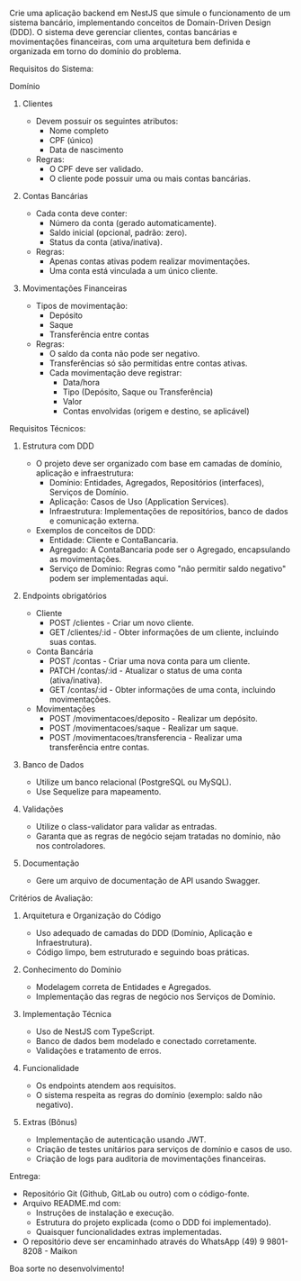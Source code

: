 Crie uma aplicação backend em NestJS que simule o funcionamento de um sistema bancário, implementando conceitos de Domain-Driven Design (DDD). O sistema deve gerenciar clientes, contas bancárias e movimentações financeiras, com uma arquitetura bem definida e organizada em torno do domínio do problema.

Requisitos do Sistema:

Domínio

1. Clientes

   - Devem possuir os seguintes atributos:
     - Nome completo
     - CPF (único)
     - Data de nascimento
   - Regras:
     - O CPF deve ser validado.
     - O cliente pode possuir uma ou mais contas bancárias.

2. Contas Bancárias

   - Cada conta deve conter:
     - Número da conta (gerado automaticamente).
     - Saldo inicial (opcional, padrão: zero).
     - Status da conta (ativa/inativa).
   - Regras:
     - Apenas contas ativas podem realizar movimentações.
     - Uma conta está vinculada a um único cliente.

3. Movimentações Financeiras
   - Tipos de movimentação:
     - Depósito
     - Saque
     - Transferência entre contas
   - Regras:
     - O saldo da conta não pode ser negativo.
     - Transferências só são permitidas entre contas ativas.
     - Cada movimentação deve registrar:
       - Data/hora
       - Tipo (Depósito, Saque ou Transferência)
       - Valor
       - Contas envolvidas (origem e destino, se aplicável)

Requisitos Técnicos:

1. Estrutura com DDD

   - O projeto deve ser organizado com base em camadas de domínio, aplicação e infraestrutura:
     - Domínio: Entidades, Agregados, Repositórios (interfaces), Serviços de Domínio.
     - Aplicação: Casos de Uso (Application Services).
     - Infraestrutura: Implementações de repositórios, banco de dados e comunicação externa.
   - Exemplos de conceitos de DDD:
     - Entidade: Cliente e ContaBancaria.
     - Agregado: A ContaBancaria pode ser o Agregado, encapsulando as movimentações.
     - Serviço de Domínio: Regras como "não permitir saldo negativo" podem ser implementadas aqui.

2. Endpoints obrigatórios

   - Cliente
     - POST /clientes - Criar um novo cliente.
     - GET /clientes/:id - Obter informações de um cliente, incluindo suas contas.
   - Conta Bancária
     - POST /contas - Criar uma nova conta para um cliente.
     - PATCH /contas/:id - Atualizar o status de uma conta (ativa/inativa).
     - GET /contas/:id - Obter informações de uma conta, incluindo movimentações.
   - Movimentações
     - POST /movimentacoes/deposito - Realizar um depósito.
     - POST /movimentacoes/saque - Realizar um saque.
     - POST /movimentacoes/transferencia - Realizar uma transferência entre contas.

3. Banco de Dados

   - Utilize um banco relacional (PostgreSQL ou MySQL).
   - Use Sequelize para mapeamento.

4. Validações

   - Utilize o class-validator para validar as entradas.
   - Garanta que as regras de negócio sejam tratadas no domínio, não nos controladores.

5. Documentação
   - Gere um arquivo de documentação de API usando Swagger.

Critérios de Avaliação:

1. Arquitetura e Organização do Código

   - Uso adequado de camadas do DDD (Domínio, Aplicação e Infraestrutura).
   - Código limpo, bem estruturado e seguindo boas práticas.

2. Conhecimento do Domínio

   - Modelagem correta de Entidades e Agregados.
   - Implementação das regras de negócio nos Serviços de Domínio.

3. Implementação Técnica

   - Uso de NestJS com TypeScript.
   - Banco de dados bem modelado e conectado corretamente.
   - Validações e tratamento de erros.

4. Funcionalidade

   - Os endpoints atendem aos requisitos.
   - O sistema respeita as regras do domínio (exemplo: saldo não negativo).

5. Extras (Bônus)
   - Implementação de autenticação usando JWT.
   - Criação de testes unitários para serviços de domínio e casos de uso.
   - Criação de logs para auditoria de movimentações financeiras.

Entrega:

- Repositório Git (Github, GitLab ou outro) com o código-fonte.
- Arquivo README.md com:
  - Instruções de instalação e execução.
  - Estrutura do projeto explicada (como o DDD foi implementado).
  - Quaisquer funcionalidades extras implementadas.
- O repositório deve ser encaminhado através do WhatsApp (49) 9 9801-8208 - Maikon

Boa sorte no desenvolvimento!

